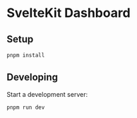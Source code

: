 # SvelteKit Dashboard

## Setup

```bash
pnpm install
```

## Developing

Start a development server:

```bash
pnpm run dev
```
